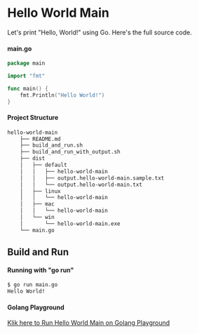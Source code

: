 # Hello World Main

Let's print "Hello, World!" using Go. Here's the full source code.

#### main.go

```go
package main

import "fmt"

func main() {
	fmt.Println("Hello World!")
}
```

#### Project Structure

```bash
hello-world-main
    ├── README.md
    ├── build_and_run.sh
    ├── build_and_run_with_output.sh
    ├── dist
    │   ├── default
    │   │   ├── hello-world-main
    │   │   ├── output.hello-world-main.sample.txt
    │   │   └── output.hello-world-main.txt
    │   ├── linux
    │   │   └── hello-world-main
    │   ├── mac
    │   │   └── hello-world-main
    │   └── win
    │       └── hello-world-main.exe
    └── main.go
```

## Build and Run

#### Running with "go run"

```bash
$ go run main.go
Hello World!
```

#### Golang Playground

[Klik here to Run Hello World Main on Golang Playground](https://play.golang.org/p/oid3fhp9Cru)